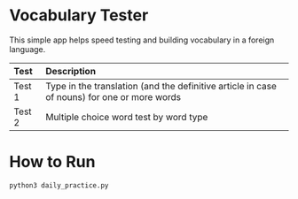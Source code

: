 # Vocabulary Tester

This simple app helps speed testing and building vocabulary in a foreign language. 

Test|Description
:---|:---
Test 1| Type in the translation (and the definitive article in case of nouns) for one or more words
Test 2| Multiple choice word test by word type


# How to Run
```sh
python3 daily_practice.py
```
